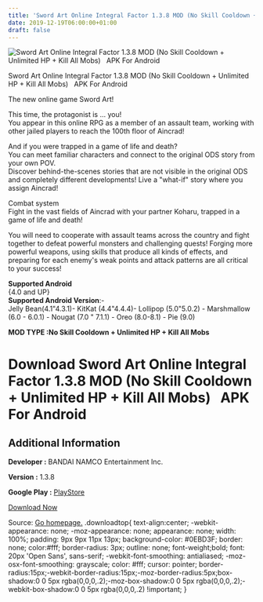 ```yaml
---
title: 'Sword Art Online Integral Factor 1.3.8 MOD (No Skill Cooldown + Unlimited HP + Kill All Mobs)   APK For Android'
date: 2019-12-19T06:00:00+01:00
draft: false
---
```


![Sword Art Online Integral Factor 1.3.8 MOD (No Skill Cooldown + Unlimited HP + Kill All Mobs)   APK For Android](https://i1.wp.com/apkhome.net/wp-content/uploads/2019/11/Sword-Art-Online-Integral-Factor.png "Sword Art Online Integral Factor 1.3.8 MOD (No Skill Cooldown + Unlimited HP + Kill All Mobs)   APK For Android")

  

Sword Art Online Integral Factor 1.3.8 MOD (No Skill Cooldown + Unlimited HP + Kill All Mobs)   APK For Android

The new online game Sword Art!

This time, the protagonist is ... you!  
You appear in this online RPG as a member of an assault team, working with other jailed players to reach the 100th floor of Aincrad!

And if you were trapped in a game of life and death?  
You can meet familiar characters and connect to the original ODS story from your own POV.  
Discover behind-the-scenes stories that are not visible in the original ODS and completely different developments! Live a "what-if" story where you assign Aincrad!

Combat system  
Fight in the vast fields of Aincrad with your partner Koharu, trapped in a game of life and death!

You will need to cooperate with assault teams across the country and fight together to defeat powerful monsters and challenging quests! Forging more powerful weapons, using skills that produce all kinds of effects, and preparing for each enemy's weak points and attack patterns are all critical to your success!

**Supported Android**  
{4.0 and UP}  
**Supported Android Version**:-  
Jelly Bean(4.1"4.3.1)- KitKat (4.4"4.4.4)- Lollipop (5.0"5.0.2) - Marshmallow (6.0 - 6.0.1) - Nougat (7.0 " 7.1.1) - Oreo (8.0-8.1) - Pie (9.0)

**MOD TYPE :No Skill Cooldown + Unlimited HP + Kill All Mobs**

Download Sword Art Online Integral Factor 1.3.8 MOD (No Skill Cooldown + Unlimited HP + Kill All Mobs)   APK For Android
=========================================================================================================================

Additional Information
----------------------

**Developer :** BANDAI NAMCO Entertainment Inc.

**Version :** 1.3.8

**Google Play :** [PlayStore](https://play.google.com/store/apps/details?id=com.bandainamcoent.saoifww)

  

[Download Now](https://store4app.co/post/sword-art-online-integral-factor-1-3-8-mod-no-skill-cooldown-unlimited-hp-kill-all-mobs-apk-for-android_1574434150)

  
Source: [Go homepage.](https://store4app.co/post/sword-art-online-integral-factor-1-3-8-mod-no-skill-cooldown-unlimited-hp-kill-all-mobs-apk-for-android_1574434150) .downloadtop{ text-align:center; -webkit-appearance: none; -moz-appearance: none; appearance: none; width: 100%; padding: 9px 9px 11px 13px; background-color: #0EBD3F; border: none; color:#fff; border-radius: 3px; outline: none; font-weight;bold; font: 20px 'Open Sans', sans-serif; -webkit-font-smoothing: antialiased; -moz-osx-font-smoothing: grayscale; color: #fff; cursor: pointer; border-radius:15px;-webkit-border-radius:15px;-moz-border-radius:5px;box-shadow:0 0 5px rgba(0,0,0,.2);-moz-box-shadow:0 0 5px rgba(0,0,0,.2);-webkit-box-shadow:0 0 5px rgba(0,0,0,.2) !important; }